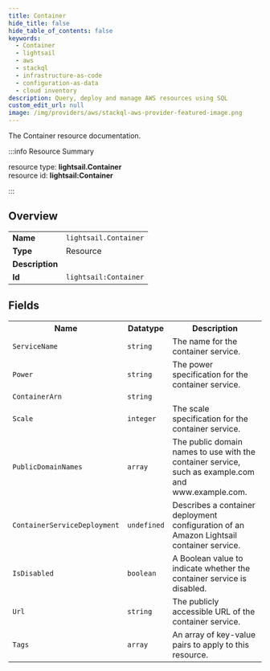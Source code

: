 ```yaml
---
title: Container
hide_title: false
hide_table_of_contents: false
keywords:
  - Container
  - lightsail
  - aws
  - stackql
  - infrastructure-as-code
  - configuration-as-data
  - cloud inventory
description: Query, deploy and manage AWS resources using SQL
custom_edit_url: null
image: /img/providers/aws/stackql-aws-provider-featured-image.png
---
```

The Container resource documentation.

:::info Resource Summary

<div class="row">
<div class="providerDocColumn">
<span>resource type:&nbsp;<b>lightsail.Container</b></span><br />
<span>resource id:&nbsp;<b>lightsail:Container</b></span><br />
</div>
</div>

:::

## Overview
<table><tbody>
<tr><td><b>Name</b></td><td><code>lightsail.Container</code></td></tr>
<tr><td><b>Type</b></td><td>Resource</td></tr>
<tr><td><b>Description</b></td><td></td></tr>
<tr><td><b>Id</b></td><td><code>lightsail:Container</code></td></tr>
</tbody></table>

## Fields
<table><tbody>
<tr><th>Name</th><th>Datatype</th><th>Description</th></tr>
<tr><td><code>ServiceName</code></td><td><code>string</code></td><td>The name for the container service.</td></tr><tr><td><code>Power</code></td><td><code>string</code></td><td>The power specification for the container service.</td></tr><tr><td><code>ContainerArn</code></td><td><code>string</code></td><td></td></tr><tr><td><code>Scale</code></td><td><code>integer</code></td><td>The scale specification for the container service.</td></tr><tr><td><code>PublicDomainNames</code></td><td><code>array</code></td><td>The public domain names to use with the container service, such as example.com and www.example.com.</td></tr><tr><td><code>ContainerServiceDeployment</code></td><td><code>undefined</code></td><td>Describes a container deployment configuration of an Amazon Lightsail container service.</td></tr><tr><td><code>IsDisabled</code></td><td><code>boolean</code></td><td>A Boolean value to indicate whether the container service is disabled.</td></tr><tr><td><code>Url</code></td><td><code>string</code></td><td>The publicly accessible URL of the container service.</td></tr><tr><td><code>Tags</code></td><td><code>array</code></td><td>An array of key-value pairs to apply to this resource.</td></tr>
</tbody></table>
